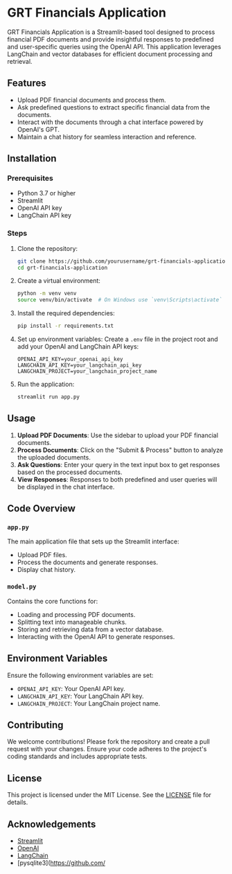 # GRT Financials Application

GRT Financials Application is a Streamlit-based tool designed to process financial PDF documents and provide insightful responses to predefined and user-specific queries using the OpenAI API. This application leverages LangChain and vector databases for efficient document processing and retrieval.

## Features

- Upload PDF financial documents and process them.
- Ask predefined questions to extract specific financial data from the documents.
- Interact with the documents through a chat interface powered by OpenAI's GPT.
- Maintain a chat history for seamless interaction and reference.

## Installation

### Prerequisites

- Python 3.7 or higher
- Streamlit
- OpenAI API key
- LangChain API key

### Steps

1. Clone the repository:
    ```bash
    git clone https://github.com/yourusername/grt-financials-application.git
    cd grt-financials-application
    ```

2. Create a virtual environment:
    ```bash
    python -m venv venv
    source venv/bin/activate  # On Windows use `venv\Scripts\activate`
    ```

3. Install the required dependencies:
    ```bash
    pip install -r requirements.txt
    ```

4. Set up environment variables:
    Create a `.env` file in the project root and add your OpenAI and LangChain API keys:
    ```env
    OPENAI_API_KEY=your_openai_api_key
    LANGCHAIN_API_KEY=your_langchain_api_key
    LANGCHAIN_PROJECT=your_langchain_project_name
    ```

5. Run the application:
    ```bash
    streamlit run app.py
    ```

## Usage

1. **Upload PDF Documents**: Use the sidebar to upload your PDF financial documents.
2. **Process Documents**: Click on the "Submit & Process" button to analyze the uploaded documents.
3. **Ask Questions**: Enter your query in the text input box to get responses based on the processed documents.
4. **View Responses**: Responses to both predefined and user queries will be displayed in the chat interface.

## Code Overview

### `app.py`

The main application file that sets up the Streamlit interface:
- Upload PDF files.
- Process the documents and generate responses.
- Display chat history.

### `model.py`

Contains the core functions for:
- Loading and processing PDF documents.
- Splitting text into manageable chunks.
- Storing and retrieving data from a vector database.
- Interacting with the OpenAI API to generate responses.

## Environment Variables

Ensure the following environment variables are set:

- `OPENAI_API_KEY`: Your OpenAI API key.
- `LANGCHAIN_API_KEY`: Your LangChain API key.
- `LANGCHAIN_PROJECT`: Your LangChain project name.

## Contributing

We welcome contributions! Please fork the repository and create a pull request with your changes. Ensure your code adheres to the project's coding standards and includes appropriate tests.

## License

This project is licensed under the MIT License. See the [LICENSE](LICENSE) file for details.

## Acknowledgements

- [Streamlit](https://streamlit.io/)
- [OpenAI](https://openai.com/)
- [LangChain](https://www.langchain.com/)
- [pysqlite3](https://github.com/

